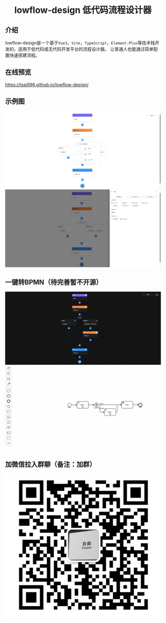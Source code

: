 <div align="center">
    <h1>lowflow-design 低代码流程设计器</h1>
</div>

## 介绍
lowflow-design是一个基于`Vue3`，`Vite`，`TypeScript`，`Element-Plus`等技术栈开发的，适用于低代码或无代码开发平台的流程设计器。
让普通人也能通过简单配置快速搭建流程。
## 在线预览
https://tsai996.github.io/lowflow-design/
## 示例图
![flow.png](public%2Fflow.png)
![penal.png](public%2Fpenal.png)
## 一键转BPMN（待完善暂不开源）
![dark.png](public%2Fdark.png)
![bpmn.png](public%2Fbpmn.png)
## 加微信拉入群聊（备注：加群）
![wx.png](public%2Fwx.png)
